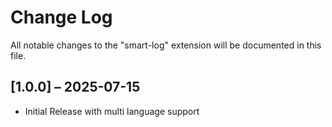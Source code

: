 # Change Log

All notable changes to the "smart-log" extension will be documented in this file.

## [1.0.0] – 2025-07-15

- Initial Release with multi language support
